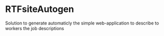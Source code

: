 # RTFsiteAutogen
Solution to generate automaticly the simple web-application to describe to workers the job descriptions
